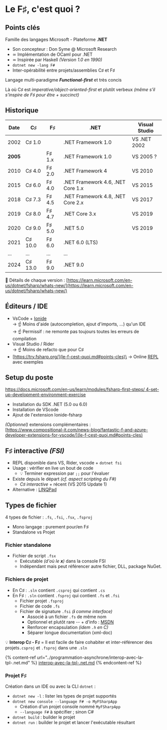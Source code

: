 # Le F♯, c'est quoi ?

## Points clés

Famille des langages Microsoft - Plateforme **.NET**

* Son concepteur : Don Syme @ Microsoft Research
* ≃ Implémentation de OCaml pour .NET
* ≃ Inspirée par Haskell _(Version 1.0 en 1990)_
* `dotnet new -lang F#`
* Inter-opérabilité entre projets/assemblies C♯ et F♯

Langage multi-paradigme _**Functional-first**_ et très concis

Là où C♯ est _imperative/object-oriented-first_ et plutôt verbeux _(même s’il s'inspire de F♯ pour être + succinct)_

## Historique

| Date     | C♯      | F♯     | .NET                              | Visual Studio |
| -------- | ------- | ------ | --------------------------------- | ------------- |
| 2002     | C♯ 1.0  |        | .NET Framework 1.0                | VS .NET 2002  |
| **2005** |         | F♯ 1.x | .NET Framework 1.0                | VS 2005 ?     |
| 2010     | C♯ 4.0  | F♯ 2.0 | .NET Framework 4                  | VS 2010       |
| 2015     | C♯ 6.0  | F♯ 4.0 | .NET Framework 4.6, .NET Core 1.x | VS 2015       |
| 2018     | C♯ 7.3  | F♯ 4.5 | .NET Framework 4.8, .NET Core 2.x | VS 2017       |
| 2019     | C♯ 8.0  | F♯ 4.7 | .NET Core 3.x                     | VS 2019       |
| 2020     | C♯ 9.0  | F♯ 5.0 | .NET 5.0                          | VS 2019       |
| 2021     | C♯ 10.0 | F♯ 6.0 | .NET 6.0 (LTS)                    |               |
| ...      | ...     | ...    | ...                               |               |
| 2024     | C♯ 13.0 | F♯ 9.0 | .NET 9.0                          |               |

🔗 Détails de chaque version : [https://learn.microsoft.com/en-us/dotnet/fsharp/whats-new/](https://learn.microsoft.com/en-us/dotnet/fsharp/whats-new/)

## Éditeurs / IDE

* VsCode + [Ionide](https://marketplace.visualstudio.com/items?itemName=Ionide.Ionide-fsharp)\
  → ☝ Moins d'aide (autocompletion, ajout d'imports, ...) qu'un IDE\
  → ☝ Permissif : ne remonte pas toujours toutes les erreurs de compilation
* Visual Studio / Rider\
  → ☝ Moins de refacto que pour C♯
* [https://try.fsharp.org/](le-f-cest-quoi.md#points-cles)\
  → Online [REPL](https://en.wikipedia.org/wiki/Read%E2%80%93eval%E2%80%93print_loop) avec exemples

## Setup du poste

[https://docs.microsoft.com/en-us/learn/modules/fsharp-first-steps/ 4-set-up-development-environment-exercise](https://docs.microsoft.com/en-us/learn/modules/fsharp-first-steps/4-set-up-development-environment-exercise)

* Installation du SDK .NET (5.0 ou 6.0)
* Installation de VScode
* Ajout de l'extension Ionide-fsharp

_(Optionnel)_ extensions complémentaires : \
[https://www.compositional-it.com/news-blog/fantastic-f-and-azure-developer-extensions-for-vscode/](le-f-cest-quoi.md#points-cles)

## F♯ interactive _(FSI)_

* REPL disponible dans VS, Rider, vscode + `dotnet fsi`
* Usage : vérifier en live un bout de code
  * 💡 Terminer expression par `;;` pour l'évaluer
* Existe depuis le départ _(cf. aspect scripting du F#)_
  * _C♯ interactive_ + récent (VS 2015 Update 1)
* Alternative : [LINQPad](https://www.linqpad.net/)

## Types de fichier

4 types de fichier : `.fs`, `.fsi`, `.fsx`, `.fsproj`

* Mono langage : purement pour/en F♯
* Standalone vs Projet

### Fichier standalone

* Fichier de script `.fsx`
  * Exécutable _(d'où le **x**)_ dans la console FSI
  * Indépendant mais peut référencer autre fichier, DLL, package NuGet.

### Fichiers de projet

* En C♯ : `.sln` contient `.csproj` qui contient `.cs`
* En F♯ : `.sln` contient `.fsproj` qui contient `.fs` et `.fsi`
  * Fichier projet `.fsproj`
  * Fichier de code `.fs`
  * Fichier de signature `.fsi` _(**i** comme interface)_
    * Associé à un fichier `.fs` de même nom
    * Optionnel et plutôt rare -- + d'info : [MSDN](https://docs.microsoft.com/fr-fr/dotnet/fsharp/language-reference/signature-files)
    * Renforcer encapsulation _(idem `.h` en C)_
    * Séparer longue documentation (xml-doc)

💡 **Interop C♯ - F♯** = Il est facile de faire cohabiter et inter-référencer des projets`.csproj` et `.fsproj` dans une `.sln`

{% content-ref url="../programmation-asynchrone/interop-avec-la-tpl-.net.md" %}
[interop-avec-la-tpl-.net.md](../programmation-asynchrone/interop-avec-la-tpl-.net.md)
{% endcontent-ref %}

### Projet F♯

Création dans un IDE ou avec la CLI `dotnet` :

* `dotnet new -l` : lister les types de projet supportés
* `dotnet new console --language F# -o MyFSharpApp`
  * Création d'un projet console nommé `MyFSharpApp`
  * `--language F#` à spécifier ; sinon C#
* `dotnet build` : builder le projet
* `dotnet run` : builder le projet et lancer l'exécutable résultant
